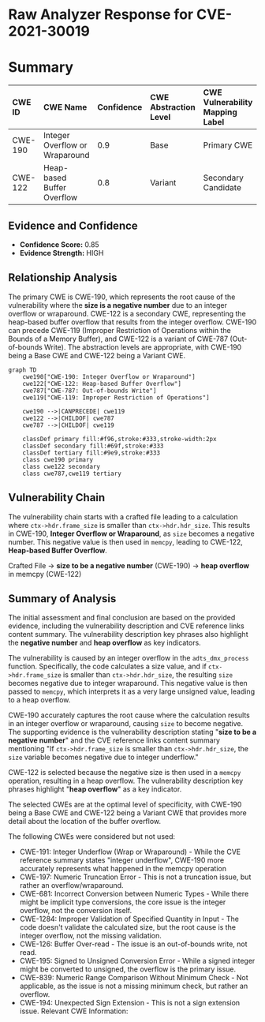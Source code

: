 # Raw Analyzer Response for CVE-2021-30019

# Summary
| CWE ID  | CWE Name                                        | Confidence | CWE Abstraction Level | CWE Vulnerability Mapping Label | CWE-Vulnerability Mapping Notes |
| :------- | :---------------------------------------------- | :--------- | :-------------------- | :------------------------------ | :------------------------------ |
| CWE-190 | Integer Overflow or Wraparound                  | 0.9        | Base                  | Primary CWE                     | Allowed                       |
| CWE-122 | Heap-based Buffer Overflow                      | 0.8        | Variant               | Secondary Candidate             | Allowed                       |

## Evidence and Confidence

*   **Confidence Score:** 0.85
*   **Evidence Strength:** HIGH

## Relationship Analysis
The primary CWE is CWE-190, which represents the root cause of the vulnerability where the **size is a negative number** due to an integer overflow or wraparound. CWE-122 is a secondary CWE, representing the heap-based buffer overflow that results from the integer overflow. CWE-190 can precede CWE-119 (Improper Restriction of Operations within the Bounds of a Memory Buffer), and CWE-122 is a variant of CWE-787 (Out-of-bounds Write). The abstraction levels are appropriate, with CWE-190 being a Base CWE and CWE-122 being a Variant CWE.

```mermaid
graph TD
    cwe190["CWE-190: Integer Overflow or Wraparound"]
    cwe122["CWE-122: Heap-based Buffer Overflow"]
    cwe787["CWE-787: Out-of-bounds Write"]
    cwe119["CWE-119: Improper Restriction of Operations"]

    cwe190 -->|CANPRECEDE| cwe119
    cwe122 -->|CHILDOF| cwe787
    cwe787 -->|CHILDOF| cwe119

    classDef primary fill:#f96,stroke:#333,stroke-width:2px
    classDef secondary fill:#69f,stroke:#333
    classDef tertiary fill:#9e9,stroke:#333
    class cwe190 primary
    class cwe122 secondary
    class cwe787,cwe119 tertiary
```

## Vulnerability Chain
The vulnerability chain starts with a crafted file leading to a calculation where `ctx->hdr.frame_size` is smaller than `ctx->hdr.hdr_size`. This results in CWE-190, **Integer Overflow or Wraparound**, as `size` becomes a negative number. This negative value is then used in `memcpy`, leading to CWE-122, **Heap-based Buffer Overflow**.

Crafted File ->  **size to be a negative number** (CWE-190) -> **heap overflow** in memcpy (CWE-122)

## Summary of Analysis
The initial assessment and final conclusion are based on the provided evidence, including the vulnerability description and CVE reference links content summary. The vulnerability description key phrases also highlight the **negative number** and **heap overflow** as key indicators.

The vulnerability is caused by an integer overflow in the `adts_dmx_process` function. Specifically, the code calculates a size value, and if `ctx->hdr.frame_size` is smaller than `ctx->hdr.hdr_size`, the resulting `size` becomes negative due to integer wraparound. This negative value is then passed to `memcpy`, which interprets it as a very large unsigned value, leading to a heap overflow.

CWE-190 accurately captures the root cause where the calculation results in an integer overflow or wraparound, causing `size` to become negative. The supporting evidence is the vulnerability description stating "**size to be a negative number**" and the CVE reference links content summary mentioning "If `ctx->hdr.frame_size` is smaller than `ctx->hdr.hdr_size`, the `size` variable becomes negative due to integer underflow."

CWE-122 is selected because the negative size is then used in a `memcpy` operation, resulting in a heap overflow. The vulnerability description key phrases highlight "**heap overflow**" as a key indicator.

The selected CWEs are at the optimal level of specificity, with CWE-190 being a Base CWE and CWE-122 being a Variant CWE that provides more detail about the location of the buffer overflow.

The following CWEs were considered but not used:

*   CWE-191: Integer Underflow (Wrap or Wraparound) - While the CVE reference summary states "integer underflow", CWE-190 more accurately represents what happened in the memcpy operation
*   CWE-197: Numeric Truncation Error - This is not a truncation issue, but rather an overflow/wraparound.
*   CWE-681: Incorrect Conversion between Numeric Types - While there might be implicit type conversions, the core issue is the integer overflow, not the conversion itself.
*   CWE-1284: Improper Validation of Specified Quantity in Input - The code doesn't validate the calculated size, but the root cause is the integer overflow, not the missing validation.
*   CWE-126: Buffer Over-read - The issue is an out-of-bounds write, not read.
*   CWE-195: Signed to Unsigned Conversion Error - While a signed integer might be converted to unsigned, the overflow is the primary issue.
*   CWE-839: Numeric Range Comparison Without Minimum Check - Not applicable, as the issue is not a missing minimum check, but rather an overflow.
*   CWE-194: Unexpected Sign Extension - This is not a sign extension issue.
Relevant CWE Information: